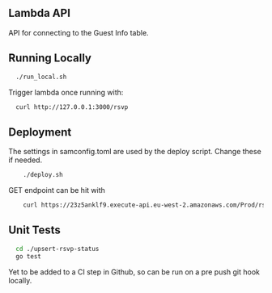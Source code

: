 ## Lambda API

API for connecting to the Guest Info table.

## Running Locally

```bash
  ./run_local.sh
```

Trigger lambda once running with:

```bash
  curl http://127.0.0.1:3000/rsvp
```

## Deployment

The settings in samconfig.toml are used by the deploy script. Change these if needed.

```bash
    ./deploy.sh
```

GET endpoint can be hit with

```bash
    curl https://23z5anklf9.execute-api.eu-west-2.amazonaws.com/Prod/rsvp
```

## Unit Tests

```bash
  cd ./upsert-rsvp-status 
  go test
```
Yet to be added to a CI step in Github, so can be run on a pre push git hook locally.
